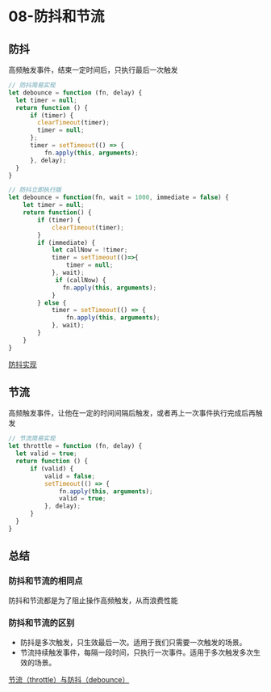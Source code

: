 # 08-防抖和节流
## 防抖
高频触发事件，结束一定时间后，只执行最后一次触发
```js
// 防抖简易实现
let debounce = function (fn, delay) {
  let timer = null;
  return function () {
      if (timer) {
        clearTimeout(timer);
        timer = null;
      };
      timer = setTimeout(() => {
          fn.apply(this, arguments);
      }, delay);
  }
}
```

```js
// 防抖立即执行版
let debounce = function(fn, wait = 1000, immediate = false) {
    let timer = null;
    return function() {
        if (timer) {
            clearTimeout(timer);
        }
        if (immediate) {
            let callNow = !timer; 
            timer = setTimeout(()=>{
                timer = null;
            }, wait);
             if (callNow) {
               fn.apply(this, arguments);
            }
        } else {
            timer = setTimeout(() => {
                fn.apply(this, arguments);
            }, wait);
        }
    }
}
```
[防抖实现](https://www.jianshu.com/p/82f8237640f2)

## 节流
高频触发事件，让他在一定的时间间隔后触发，或者再上一次事件执行完成后再触发
```js
// 节流简易实现
let throttle = function (fn, delay) {
  let valid = true;
  return function () {
      if (valid) {
          valid = false;
          setTimeout(() => {
              fn.apply(this, arguments);
              valid = true;
          }, delay);
      }
  }
}
```

## 总结
### 防抖和节流的相同点
防抖和节流都是为了阻止操作高频触发，从而浪费性能


### 防抖和节流的区别
- 防抖是多次触发，只生效最后一次。适用于我们只需要一次触发的场景。
- 节流持续触发事件，每隔一段时间，只执行一次事件。适用于多次触发多次生效的场景。  


[节流（throttle）与防抖（debounce）](https://www.jianshu.com/p/566c66aafa22)